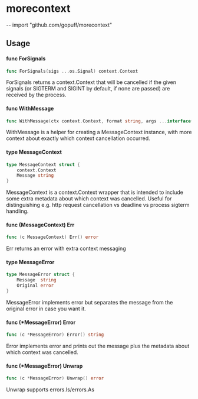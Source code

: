 # morecontext
--
    import "github.com/gopuff/morecontext"


## Usage

#### func  ForSignals

```go
func ForSignals(sigs ...os.Signal) context.Context
```
ForSignals returns a context.Context that will be cancelled if the given signals
(or SIGTERM and SIGINT by default, if none are passed) are received by the
process.

#### func  WithMessage

```go
func WithMessage(ctx context.Context, format string, args ...interface{}) context.Context
```
WithMessage is a helper for creating a MessageContext instance, with more
context about exactly which context cancellation occurred.

#### type MessageContext

```go
type MessageContext struct {
	context.Context
	Message string
}
```

MessageContext is a context.Context wrapper that is intended to include some
extra metadata about which context was cancelled. Useful for distinguishing e.g.
http request cancellation vs deadline vs process sigterm handling.

#### func (MessageContext) Err

```go
func (c MessageContext) Err() error
```
Err returns an error with extra context messaging

#### type MessageError

```go
type MessageError struct {
	Message  string
	Original error
}
```

MessageError implements error but separates the message from the original error
in case you want it.

#### func (*MessageError) Error

```go
func (c *MessageError) Error() string
```
Error implements error and prints out the message plus the metadata about which
context was cancelled.

#### func (*MessageError) Unwrap

```go
func (c *MessageError) Unwrap() error
```
Unwrap supports errors.Is/errors.As
